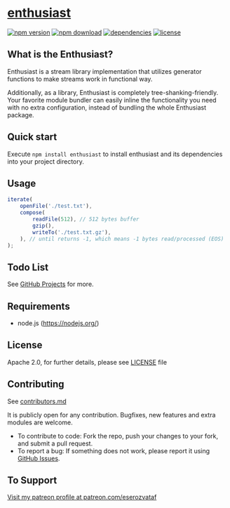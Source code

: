 # [enthusiast](https://github.com/eserozvataf/jsmake-libraries)

[![npm version][npm-image]][npm-url]
[![npm download][download-image]][npm-url]
[![dependencies][dep-image]][dep-url]
[![license][license-image]][license-url]


## What is the Enthusiast?

Enthusiast is a stream library implementation that utilizes generator functions to make streams work in functional way.

Additionally, as a library, Enthusiast is completely tree-shanking-friendly. Your favorite module bundler can easily inline the functionality you need with no extra configuration, instead of bundling the whole Enthusiast package.


## Quick start

Execute `npm install enthusiast` to install enthusiast and its dependencies into your project directory.


## Usage

```js
iterate(
    openFile('./test.txt'),
    compose(
        readFile(512), // 512 bytes buffer
        gzip(),
        writeTo('./test.txt.gz'),
    ), // until returns -1, which means -1 bytes read/processed (EOS)
);
```


## Todo List

See [GitHub Projects](https://github.com/eserozvataf/jsmake-libraries/projects) for more.


## Requirements

* node.js (https://nodejs.org/)


## License

Apache 2.0, for further details, please see [LICENSE](LICENSE) file


## Contributing

See [contributors.md](contributors.md)

It is publicly open for any contribution. Bugfixes, new features and extra modules are welcome.

* To contribute to code: Fork the repo, push your changes to your fork, and submit a pull request.
* To report a bug: If something does not work, please report it using [GitHub Issues](https://github.com/eserozvataf/jsmake-libraries/issues).


## To Support

[Visit my patreon profile at patreon.com/eserozvataf](https://www.patreon.com/eserozvataf)


[npm-image]: https://img.shields.io/npm/v/enthusiast.svg?style=flat-square
[npm-url]: https://www.npmjs.com/package/enthusiast
[download-image]: https://img.shields.io/npm/dt/enthusiast.svg?style=flat-square
[dep-image]: https://img.shields.io/david/eserozvataf/enthusiast.svg?style=flat-square
[dep-url]: https://github.com/eserozvataf/jsmake-libraries
[license-image]: https://img.shields.io/npm/l/enthusiast.svg?style=flat-square
[license-url]: https://github.com/eserozvataf/jsmake-libraries/blob/master/04_enthusiast/LICENSE
